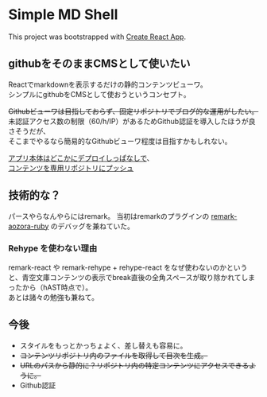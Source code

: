 # Simple MD Shell

This project was bootstrapped with [Create React App](https://github.com/facebook/create-react-app).

## githubをそのままCMSとして使いたい

Reactでmarkdownを表示するだけの静的コンテンツビューワ。  
シンプルにgithubをCMSとして使おうというコンセプト。 

~~Githubビューワは目指しておらず、固定リポジトリでブログ的な運用がしたい。~~  
未認証アクセス数の制限（60/h/IP）があるためGithub認証を導入したほうが良さそうだが、  
そこまでやるなら簡易的なGithubビューワ程度は目指すかもしれない。

[アプリ本体はどこかにデプロイしっぱなしで](https://shogotsuneto.github.io/simple-md-shell/)、  
[コンテンツを専用リポジトリにプッシュ](https://github.com/shogotsuneto/md-contents)

## 技術的な？

パースやらなんやらにはremark。
当初はremarkのプラグインの [remark-aozora-ruby](https://github.com/shogotsuneto/remark-aozora-ruby) のデバッグを兼ねていた。

### Rehype を使わない理由

remark-react や remark-rehype + rehype-react をなぜ使わないのかというと、青空文庫コンテンツの表示でbreak直後の全角スペースが取り除かれてしまったから（hAST時点で）。  
あとは諸々の勉強も兼ねて。

## 今後
- スタイルをもっとかっちょよく、差し替えも容易に。  
- ~~コンテンツリポジトリ内のファイルを取得して目次を生成。~~  
- ~~URLのパスから静的に？リポジトリ内の特定コンテンツにアクセスできるように。~~  
- Github認証
